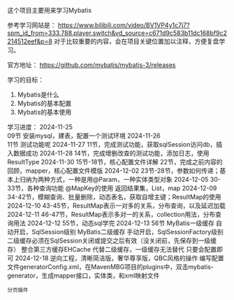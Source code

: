 这个项目主要用来学习Mybatis

参考学习网站是：
https://www.bilibili.com/video/BV1VP4y1c7j7?spm_id_from=333.788.player.switch&vd_source=c671d9c583b11dc168bf9c2214512eef&p=8
对于比较重要的内容，会在项目关键位置加以注释，方便复盘学习。

官方地址：
https://github.com/mybatis/mybatis-3/releases

学习的目标：
1. Mybatis是什么
2. Mybatis的基本配置
3. Mybatis的基本使用

学习进度：
2024-11-25  
    09节 安装mysql，建表，配置一个测试环境
2024-11-26   
    11节 测试功能呢
2024-11-27
    11节，完成测试功能，获取sqlSession访问db，插入数据成功
2024-11-28
    14节，完成增删改查的测试功能，添加日志，使用ResultType
2024-11-30
    15节-18节，核心配置文件详解
    22节，完成之前内容的回顾，mapper，核心配置文件模版
2024-12-02
    23节-28节，参数如何传递；基本上归纳为两种方式，一种是用@Param，一种实体类型对象
2024-12-05
    30-33节，各种查询功能 @MapKey的使用 返回结果集，List，map
2024-12-09
    34-42节，模糊查询、批量删除，动态表名，获取自增主键；ResultMap的使用
2024-12-10
    43-45节，ResultMap表示一对多的关系，分布查询，以及延迟加载
2024-12-11
    46-47节，ResultMap表示多对一的关系，collection用法，分布查询用法
2024-12-12
    55节，动态sql学完
2024-12-13
    56节
    MyBatis一级缓存
        自动开启，SqlSession级别
    MyBatis二级缓存
        手动开启，SqlSessionFactory级别
        二级缓存必须在SqlSession关闭或提交之后有效（没关闭前，先保存到一级缓存）
    整合第三方缓存EHCache
        代替二级缓存，一级缓存无法替代
        只要会配置即可
2024-12-18
    逆向工程，清晰简洁版，奢华尊享版，QBC风格的操作
    编写配置文件generatorConfig.xml，在MavenMBG项目的plugins中，双击mybatis-generator，生成mapper接口，实体类，和xml映射文件
    
    分页插件
    
    